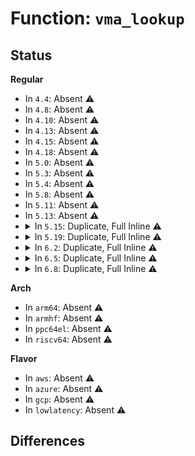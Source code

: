 # Function: <code>vma_lookup</code>

## Status
<b>Regular</b>
<ul>
<li>
In <code>4.4</code>: Absent ⚠️
</li>
<li>
In <code>4.8</code>: Absent ⚠️
</li>
<li>
In <code>4.10</code>: Absent ⚠️
</li>
<li>
In <code>4.13</code>: Absent ⚠️
</li>
<li>
In <code>4.15</code>: Absent ⚠️
</li>
<li>
In <code>4.18</code>: Absent ⚠️
</li>
<li>
In <code>5.0</code>: Absent ⚠️
</li>
<li>
In <code>5.3</code>: Absent ⚠️
</li>
<li>
In <code>5.4</code>: Absent ⚠️
</li>
<li>
In <code>5.8</code>: Absent ⚠️
</li>
<li>
In <code>5.11</code>: Absent ⚠️
</li>
<li>
In <code>5.13</code>: Absent ⚠️
</li>
<li>
<details>
<summary>In <code>5.15</code>: Duplicate, Full Inline ⚠️</summary>

**Collision:** Static Duplication

**Inline:** Full

**Transformation:** False

**Instances:**

```
In arch/x86/kernel/cpu/sgx/encl.c (ffffffff81070b8a)
Location: include/linux/mm.h:2742
Inline: True
Inline callers:
  - arch/x86/kernel/cpu/sgx/encl.c:sgx_encl_test_and_clear_young
```
```
In arch/x86/kernel/cpu/sgx/main.c (ffffffff81072796)
Location: include/linux/mm.h:2742
Inline: True
Inline callers:
  - arch/x86/kernel/cpu/sgx/main.c:sgx_reclaimer_block
```
```
In kernel/events/uprobes.c (ffffffff81291081)
Location: include/linux/mm.h:2742
Inline: True
Inline callers:
  - kernel/events/uprobes.c:find_active_uprobe
```
```
In mm/memory.c (ffffffff812e7005)
Location: include/linux/mm.h:2742
Inline: True
Inline callers:
  - mm/memory.c:__access_remote_vm
```
```
In mm/mmap.c (ffffffff812ef121)
Location: include/linux/mm.h:2742
Inline: True
Inline callers:
  - mm/mmap.c:__do_sys_remap_file_pages
```
```
In mm/mremap.c (ffffffff812f1992)
Location: include/linux/mm.h:2742
Inline: True
Inline callers:
  - mm/mremap.c:vma_to_resize
```
```
In mm/mempolicy.c (ffffffff81327acc)
Location: include/linux/mm.h:2742
Inline: True
Inline callers:
  - mm/mempolicy.c:do_get_mempolicy
```
```
In mm/ksm.c (ffffffff8132dfb4)
Location: include/linux/mm.h:2742
Inline: True
Inline callers:
  - mm/ksm.c:find_mergeable_vma
```
```
In mm/migrate.c (ffffffff8133df17)
Location: include/linux/mm.h:2742
Inline: True
Inline callers:
  - mm/migrate.c:do_pages_stat
```
```
In drivers/vfio/vfio_iommu_type1.c (ffffffff819241f4)
Location: include/linux/mm.h:2742
Inline: True
Inline callers:
  - drivers/vfio/vfio_iommu_type1.c:vaddr_get_pfns
```
```
In net/ipv4/tcp.c (ffffffff81b5df06)
Location: include/linux/mm.h:2742
Inline: True
Inline callers:
  - net/ipv4/tcp.c:tcp_zerocopy_receive
```
</details>
</li>
<li>
<details>
<summary>In <code>5.19</code>: Duplicate, Full Inline ⚠️</summary>

**Collision:** Static Duplication

**Inline:** Full

**Transformation:** False

**Instances:**

```
In arch/x86/kernel/cpu/sgx/encl.c (ffffffff8107eb0a)
Location: include/linux/mm.h:2817
Inline: True
Inline callers:
  - arch/x86/kernel/cpu/sgx/encl.c:sgx_encl_test_and_clear_young
```
```
In arch/x86/kernel/cpu/sgx/main.c (ffffffff81080a77)
Location: include/linux/mm.h:2817
Inline: True
Inline callers:
  - arch/x86/kernel/cpu/sgx/main.c:sgx_reclaimer_block
```
```
In kernel/events/uprobes.c (ffffffff812e6566)
Location: include/linux/mm.h:2817
Inline: True
Inline callers:
  - kernel/events/uprobes.c:find_active_uprobe
```
```
In mm/memory.c (ffffffff8134826c)
Location: include/linux/mm.h:2817
Inline: True
Inline callers:
  - mm/memory.c:__access_remote_vm
```
```
In mm/mmap.c (ffffffff81352503)
Location: include/linux/mm.h:2817
Inline: True
Inline callers:
  - mm/mmap.c:__do_sys_remap_file_pages
```
```
In mm/mremap.c (ffffffff813573cc)
Location: include/linux/mm.h:2817
Inline: True
Inline callers:
  - mm/mremap.c:__do_sys_mremap
  - mm/mremap.c:vma_to_resize
```
```
In mm/madvise.c (ffffffff81375deb)
Location: include/linux/mm.h:2817
Inline: True
Inline callers:
  - mm/madvise.c:madvise_populate
```
```
In mm/mempolicy.c (ffffffff81396c3b)
Location: include/linux/mm.h:2817
Inline: True
Inline callers:
  - mm/mempolicy.c:do_get_mempolicy
```
```
In mm/ksm.c (ffffffff8139e254)
Location: include/linux/mm.h:2817
Inline: True
Inline callers:
  - mm/ksm.c:find_mergeable_vma
```
```
In mm/migrate.c (ffffffff813b146d)
Location: include/linux/mm.h:2817
Inline: True
Inline callers:
  - mm/migrate.c:do_pages_stat
  - mm/migrate.c:add_page_for_migration
```
```
In drivers/vfio/vfio_iommu_type1.c (ffffffff81a79607)
Location: include/linux/mm.h:2817
Inline: True
Inline callers:
  - drivers/vfio/vfio_iommu_type1.c:vaddr_get_pfns
```
```
In net/ipv4/tcp.c (ffffffff81cec8e5)
Location: include/linux/mm.h:2817
Inline: True
Inline callers:
  - net/ipv4/tcp.c:tcp_zerocopy_receive
```
</details>
</li>
<li>
<details>
<summary>In <code>6.2</code>: Duplicate, Full Inline ⚠️</summary>

**Collision:** Static Duplication

**Inline:** Full

**Transformation:** False

**Instances:**

```
In arch/x86/kernel/cpu/sgx/encl.c (ffffffff810902e2)
Location: include/linux/mm.h:2973
Inline: True
Inline callers:
  - arch/x86/kernel/cpu/sgx/encl.c:sgx_zap_enclave_ptes
  - arch/x86/kernel/cpu/sgx/encl.c:sgx_encl_test_and_clear_young
```
```
In kernel/events/uprobes.c (ffffffff81350052)
Location: include/linux/mm.h:2973
Inline: True
Inline callers:
  - kernel/events/uprobes.c:find_active_uprobe
```
```
In mm/memory.c (ffffffff813c0724)
Location: include/linux/mm.h:2973
Inline: True
Inline callers:
  - mm/memory.c:__access_remote_vm
```
```
In mm/mincore.c (ffffffff813c124e)
Location: include/linux/mm.h:2973
Inline: True
Inline callers:
  - mm/mincore.c:do_mincore
```
```
In mm/mmap.c (ffffffff813cc509)
Location: include/linux/mm.h:2973
Inline: True
Inline callers:
  - mm/mmap.c:__do_sys_remap_file_pages
```
```
In mm/mremap.c (ffffffff813d19b7)
Location: include/linux/mm.h:2973
Inline: True
Inline callers:
  - mm/mremap.c:__do_sys_mremap
  - mm/mremap.c:vma_to_resize
```
```
In mm/madvise.c (ffffffff813f364b)
Location: include/linux/mm.h:2973
Inline: True
Inline callers:
  - mm/madvise.c:madvise_populate
```
```
In mm/mempolicy.c (ffffffff814167cc)
Location: include/linux/mm.h:2973
Inline: True
Inline callers:
  - mm/mempolicy.c:do_get_mempolicy
```
```
In mm/ksm.c (ffffffff814221d1)
Location: include/linux/mm.h:2973
Inline: True
Inline callers:
  - mm/ksm.c:cmp_and_merge_page
  - mm/ksm.c:try_to_merge_with_ksm_page
  - mm/ksm.c:break_cow
```
```
In mm/migrate.c (ffffffff81432151)
Location: include/linux/mm.h:2973
Inline: True
Inline callers:
  - mm/migrate.c:do_pages_stat
  - mm/migrate.c:add_page_for_migration
```
```
In mm/huge_memory.c (ffffffff81442d4a)
Location: include/linux/mm.h:2973
Inline: True
Inline callers:
  - mm/huge_memory.c:split_huge_pages_pid
```
```
In mm/khugepaged.c (ffffffff8144bae8)
Location: include/linux/mm.h:2973
Inline: True
Inline callers:
  - mm/khugepaged.c:collapse_pte_mapped_thp
```
```
In fs/proc/base.c (ffffffff81537439)
Location: include/linux/mm.h:2973
Inline: True
Inline callers:
  - fs/proc/base.c:proc_map_files_lookup
  - fs/proc/base.c:map_files_get_link
  - fs/proc/base.c:map_files_d_revalidate
```
```
In net/ipv4/tcp.c (ffffffff81eb07ee)
Location: include/linux/mm.h:2973
Inline: True
Inline callers:
  - net/ipv4/tcp.c:tcp_zerocopy_receive
```
</details>
</li>
<li>
<details>
<summary>In <code>6.5</code>: Duplicate, Full Inline ⚠️</summary>

**Collision:** Static Duplication

**Inline:** Full

**Transformation:** False

**Instances:**

```
In arch/x86/kernel/cpu/sgx/encl.c (ffffffff810931ff)
Location: include/linux/mm.h:3279
Inline: True
Inline callers:
  - arch/x86/kernel/cpu/sgx/encl.c:sgx_zap_enclave_ptes
  - arch/x86/kernel/cpu/sgx/encl.c:sgx_encl_test_and_clear_young
```
```
In kernel/events/uprobes.c (ffffffff81381224)
Location: include/linux/mm.h:3279
Inline: True
Inline callers:
  - kernel/events/uprobes.c:find_active_uprobe
  - kernel/events/uprobes.c:uprobe_write_opcode
```
```
In mm/memory.c (ffffffff813f5343)
Location: include/linux/mm.h:3279
Inline: True
Inline callers:
  - mm/memory.c:__access_remote_vm
  - mm/memory.c:__access_remote_vm
  - mm/memory.c:__access_remote_vm
```
```
In mm/mincore.c (ffffffff813f5f9c)
Location: include/linux/mm.h:3279
Inline: True
Inline callers:
  - mm/mincore.c:do_mincore
```
```
In mm/mmap.c (ffffffff81400e59)
Location: include/linux/mm.h:3279
Inline: True
Inline callers:
  - mm/mmap.c:__do_sys_remap_file_pages
  - mm/mmap.c:vma_merge
```
```
In mm/mremap.c (ffffffff814065b6)
Location: include/linux/mm.h:3279
Inline: True
Inline callers:
  - mm/mremap.c:__do_sys_mremap
  - mm/mremap.c:vma_to_resize
```
```
In mm/madvise.c (ffffffff81428edf)
Location: include/linux/mm.h:3279
Inline: True
Inline callers:
  - mm/madvise.c:madvise_vma_behavior
  - mm/madvise.c:madvise_populate
```
```
In mm/mempolicy.c (ffffffff81449cde)
Location: include/linux/mm.h:3279
Inline: True
Inline callers:
  - mm/mempolicy.c:do_get_mempolicy
```
```
In mm/ksm.c (ffffffff81456e8c)
Location: include/linux/mm.h:3279
Inline: True
Inline callers:
  - mm/ksm.c:cmp_and_merge_page
  - mm/ksm.c:try_to_merge_with_ksm_page
  - mm/ksm.c:break_cow
```
```
In mm/migrate.c (ffffffff8146824a)
Location: include/linux/mm.h:3279
Inline: True
Inline callers:
  - mm/migrate.c:do_pages_stat
  - mm/migrate.c:add_page_for_migration
```
```
In mm/huge_memory.c (ffffffff81478616)
Location: include/linux/mm.h:3279
Inline: True
Inline callers:
  - mm/huge_memory.c:split_huge_pages_pid
```
```
In mm/khugepaged.c (ffffffff8148138c)
Location: include/linux/mm.h:3279
Inline: True
Inline callers:
  - mm/khugepaged.c:collapse_pte_mapped_thp
```
```
In fs/proc/base.c (ffffffff8156f62f)
Location: include/linux/mm.h:3279
Inline: True
Inline callers:
  - fs/proc/base.c:proc_map_files_lookup
  - fs/proc/base.c:map_files_get_link
  - fs/proc/base.c:map_files_d_revalidate
```
```
In drivers/iommu/iommu-sva.c (ffffffff81b2a0ce)
Location: include/linux/mm.h:3279
Inline: True
Inline callers:
  - drivers/iommu/iommu-sva.c:iommu_sva_handle_iopf
```
```
In net/ipv4/tcp.c (ffffffff81f0f2e9)
Location: include/linux/mm.h:3279
Inline: True
Inline callers:
  - net/ipv4/tcp.c:tcp_zerocopy_receive
```
</details>
</li>
<li>
<details>
<summary>In <code>6.8</code>: Duplicate, Full Inline ⚠️</summary>

**Collision:** Static Duplication

**Inline:** Full

**Transformation:** False

**Instances:**

```
In arch/x86/kernel/cpu/sgx/encl.c (ffffffff8109a66f)
Location: include/linux/mm.h:3456
Inline: True
Inline callers:
  - arch/x86/kernel/cpu/sgx/encl.c:sgx_zap_enclave_ptes
  - arch/x86/kernel/cpu/sgx/encl.c:sgx_encl_test_and_clear_young
```
```
In kernel/events/uprobes.c (ffffffff813aa5d4)
Location: include/linux/mm.h:3456
Inline: True
Inline callers:
  - kernel/events/uprobes.c:find_active_uprobe
  - kernel/events/uprobes.c:uprobe_write_opcode
```
```
In mm/memory.c (ffffffff81415954)
Location: include/linux/mm.h:3456
Inline: True
Inline callers:
  - mm/memory.c:__access_remote_vm
  - mm/memory.c:__access_remote_vm
  - mm/memory.c:__access_remote_vm
```
```
In mm/mincore.c (ffffffff81421c4c)
Location: include/linux/mm.h:3456
Inline: True
Inline callers:
  - mm/mincore.c:do_mincore
```
```
In mm/mmap.c (ffffffff8142d499)
Location: include/linux/mm.h:3456
Inline: True
Inline callers:
  - mm/mmap.c:__do_sys_remap_file_pages
  - mm/mmap.c:vma_merge
```
```
In mm/mremap.c (ffffffff81432cc6)
Location: include/linux/mm.h:3456
Inline: True
Inline callers:
  - mm/mremap.c:__do_sys_mremap
  - mm/mremap.c:vma_to_resize
```
```
In mm/madvise.c (ffffffff8146270f)
Location: include/linux/mm.h:3456
Inline: True
Inline callers:
  - mm/madvise.c:madvise_vma_behavior
  - mm/madvise.c:madvise_populate
```
```
In mm/mempolicy.c (ffffffff81483766)
Location: include/linux/mm.h:3456
Inline: True
Inline callers:
  - mm/mempolicy.c:do_get_mempolicy
```
```
In mm/ksm.c (ffffffff8149198a)
Location: include/linux/mm.h:3456
Inline: True
Inline callers:
  - mm/ksm.c:cmp_and_merge_page
  - mm/ksm.c:try_to_merge_with_ksm_page
  - mm/ksm.c:break_cow
```
```
In mm/migrate.c (ffffffff81496eaa)
Location: include/linux/mm.h:3456
Inline: True
Inline callers:
  - mm/migrate.c:do_pages_stat
  - mm/migrate.c:add_page_for_migration
```
```
In mm/huge_memory.c (ffffffff814a7d46)
Location: include/linux/mm.h:3456
Inline: True
Inline callers:
  - mm/huge_memory.c:split_huge_pages_pid
```
```
In mm/khugepaged.c (ffffffff814b0407)
Location: include/linux/mm.h:3456
Inline: True
Inline callers:
  - mm/khugepaged.c:collapse_pte_mapped_thp
```
```
In fs/proc/base.c (ffffffff815a7fbf)
Location: include/linux/mm.h:3456
Inline: True
Inline callers:
  - fs/proc/base.c:proc_map_files_lookup
  - fs/proc/base.c:map_files_get_link
  - fs/proc/base.c:map_files_d_revalidate
```
```
In drivers/iommu/iommu-sva.c (ffffffff81b8129e)
Location: include/linux/mm.h:3456
Inline: True
Inline callers:
  - drivers/iommu/iommu-sva.c:iommu_sva_handle_iopf
```
```
In net/ipv4/tcp.c (ffffffff81fd34c6)
Location: include/linux/mm.h:3456
Inline: True
Inline callers:
  - net/ipv4/tcp.c:tcp_zerocopy_receive
```
</details>
</li>
</ul>
<b>Arch</b>
<ul>
<li>
In <code>arm64</code>: Absent ⚠️
</li>
<li>
In <code>armhf</code>: Absent ⚠️
</li>
<li>
In <code>ppc64el</code>: Absent ⚠️
</li>
<li>
In <code>riscv64</code>: Absent ⚠️
</li>
</ul>
<b>Flavor</b>
<ul>
<li>
In <code>aws</code>: Absent ⚠️
</li>
<li>
In <code>azure</code>: Absent ⚠️
</li>
<li>
In <code>gcp</code>: Absent ⚠️
</li>
<li>
In <code>lowlatency</code>: Absent ⚠️
</li>
</ul>

## Differences
